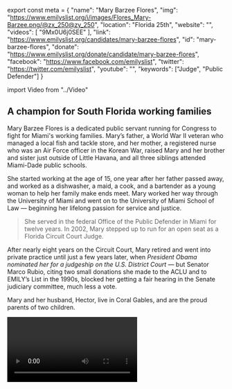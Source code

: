 export const meta = {
  "name": "Mary Barzee Flores",
  "img": "https://www.emilyslist.org/i/images/Flores_Mary-Barzee.png/@zx_250@zy_250",
  "location": "Florida 25th",
  "website": "",
  "videos": [
    "9Mx0U6j0SEE"
  ],
  "link": "https://www.emilyslist.org/candidates/mary-barzee-flores",
  "id": "mary-barzee-flores",
  "donate": "https://www.emilyslist.org/donate/candidate/mary-barzee-flores",
  "facebook": "https://www.facebook.com/emilyslist",
  "twitter": "https://twitter.com/emilyslist",
  "youtube": "",
  "keywords": ["Judge", "Public Defender"]
}

import Video from "../Video"

## A champion for South Florida working families

Mary Barzee Flores is a dedicated public servant running for Congress to fight for Miami's working families. Mary’s father, a World War II veteran who managed a local fish and tackle store, and her mother, a registered nurse who was an Air Force officer in the Korean War, raised Mary and her brother and sister just outside of Little Havana, and all three siblings attended Miami-Dade public schools.

She started working at the age of 15, one year after her father passed away, and worked as a dishwasher, a maid, a cook, and a bartender as a young woman to help her family make ends meet. Mary worked her way through the University of Miami and went on to the University of Miami School of Law — beginning her lifelong passion for service and justice.

> She served in the federal Office of the Public Defender in Miami for twelve years. In 2002, Mary stepped up to run for an open seat as a Florida Circuit Court Judge.

After nearly eight years on the Circuit Court, Mary retired and went into private practice until just a few years later, when _President Obama nominated her for a judgeship on the U.S. District Court_ — but Senator Marco Rubio, citing two small donations she made to the ACLU and to EMILY’s List in the 1990s, blocked her getting a fair hearing in the Senate judiciary committee, much less a vote.

Mary and her husband, Hector, live in Coral Gables, and are the proud parents of two children.


<Video id="9Mx0U6j0SEE" />


## A fighter ready to bring new leadership to Congress

Mary stepped up to run and to fight for the working families of Miami-Dade County after the 2016 election inspired her to be the candidate she knew her community needed. When elected, she will fight tirelessly to expand economic opportunity and to help create good paying jobs for hardworking Floridians. She is a fierce advocate for access to health care, and she will defend the progress we’ve worked so hard to make at a time when Republicans are desperate to undo as much of it as possible. Mary is a pro-choice champion who will fight to protect women's access to reproductive health care — and she will fight back against any attempts to turn back the clock on women’s rights. Mary is proud to live, work, and send her children to public schools in a community rich with diversity, and when elected she will fight for common sense immigration reform that keeps families together and strengthens our communities and our economy. As a lifelong resident of South Florida, Mary knows the threat that climate change poses to our environment, our economy, and the economic security of working families. When elected, Mary will fight tirelessly to protect South Florida’s unique natural environment for future generations of residents and visitors to come.
